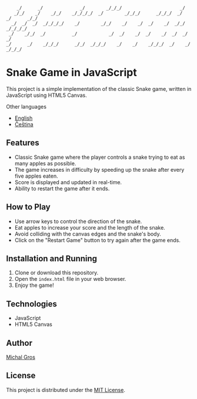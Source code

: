 ```
    _/      _/              _/        _/_/_/                      _/                       
   _/_/    _/    _/_/    _/_/_/_/  _/        _/_/_/      _/_/_/  _/  _/      _/_/          
  _/  _/  _/  _/_/_/_/    _/        _/_/    _/    _/  _/    _/  _/_/      _/_/_/_/         
 _/    _/_/  _/          _/            _/  _/    _/  _/    _/  _/  _/    _/                
_/      _/    _/_/_/      _/_/  _/_/_/    _/    _/    _/_/_/  _/    _/    _/_/_/           
```
   
# Snake Game in JavaScript

This project is a simple implementation of the classic Snake game, written in JavaScript using HTML5 Canvas.

Other languages
- [English](README.en.md)
- [Čeština](README.cs.md)


## Features

- Classic Snake game where the player controls a snake trying to eat as many apples as possible.
- The game increases in difficulty by speeding up the snake after every five apples eaten.
- Score is displayed and updated in real-time.
- Ability to restart the game after it ends.

## How to Play

- Use arrow keys to control the direction of the snake.
- Eat apples to increase your score and the length of the snake.
- Avoid colliding with the canvas edges and the snake's body.
- Click on the "Restart Game" button to try again after the game ends.

## Installation and Running

1. Clone or download this repository.
2. Open the `index.html` file in your web browser.
3. Enjoy the game!

## Technologies

- JavaScript
- HTML5 Canvas

## Author

[Michal Gros](https://www.netsecure.cz)

## License

This project is distributed under the [MIT License](LICENSE).

